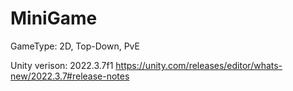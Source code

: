 # MiniGame
GameType: 2D, Top-Down, PvE

Unity verison: 2022.3.7f1 https://unity.com/releases/editor/whats-new/2022.3.7#release-notes
